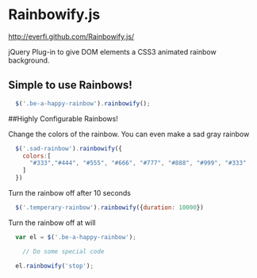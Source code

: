 Rainbowify.js
=============
http://everfi.github.com/Rainbowify.js/

jQuery Plug-in to give DOM elements a CSS3 animated rainbow background.

## Simple to use Rainbows!

```javascript
  $('.be-a-happy-rainbow').rainbowify();
```


##Highly Configurable Rainbows!

Change the colors of the rainbow. You can even make a sad gray rainbow
```javascript
  $('.sad-rainbow').rainbowify({
    colors:[
      "#333","#444", "#555", "#666", "#777", "#888", "#999", "#333"
    ]
  })
```

Turn the rainbow off after 10 seconds

```javascript
  $('.temperary-rainbow').rainbowify({duration: 10000})
```
Turn the rainbow off at will

```javascript
  var el = $('.be-a-happy-rainbow');

    // Do some special code

  el.rainbowify('stop');
```
